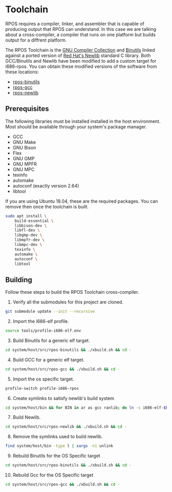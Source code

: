 # Toolchain

RPOS requires a compiler, linker, and assembler that is capable of producing
output that RPOS can understand. In this case we are talking about a
cross-compiler, a compiler that runs on one platform but builds output for a
diffrent platform.

The RPOS Toolchain is the [GNU Compiler Collection](https://www.gnu.org/software/gcc/)
and [Binutils](https://www.gnu.org/software/binutils/) linked against a ported
version of [Red Hat's Newlib](https://sourceware.org/newlib/) standard C 
library. Both GCC/Binutils and Newlib have been modified to add a custom target
for i686-rpos. You can obtain these modified versions of the software from
these locations:

- [rpos-binutils](https://github.com/en0/rpos-binutils)
- [rpos-gcc](https://github.com/en0/rpos-gcc)
- [rpos-newlib](https://github.com/en0/rpos-newlib)

## Prerequisites

The following libraries must be installed installed in the host environment.
Most should be available through your system's package manager.

- GCC
- GNU Make
- GNU Bison
- Flex
- GNU GMP
- GNU MPFR
- GNU MPC
- texinfo
- automake
- autoconf (exactly version 2.64)
- libtool

If you are using Ubuntu 18.04, these are the required packages. You can remove then once the
toolchain is built.

```bash
sudo apt install \
    build-essential \
    libbison-dev \
    libfl-dev \
    libgmp-dev \
    libmpfr-dev \
    libmpc-dev \
    texinfo \
    automake \
    autoconf \
    libtool
```

## Building

Follow these steps to build the RPOS Toolchain cross-compiler.

1. Verify all the submodules for this project are cloned.

```bash
git submodule update --init --recursive
```
 
2. Import the i686-elf profile.

``` bash
source tools/profile-i686-elf.env
```

3. Build Binutils for a generic elf target.

```bash
cd system/host/src/rpos-binutils && ./xbuild.sh && cd -
```

4. Build GCC for a generic elf target.

```bash
cd system/host/src/rpos-gcc && ./xbuild.sh && cd -
```

5. Import the os specific target.

```bash
profile-switch profile-i686-rpos
```

6. Create symlinks to satisfy newlib's build system

```bash
cd system/host/bin && for BIN in ar as gcc ranlib; do ln -s i686-elf-$BIN $TARGET-$BIN; done && ln -s i686-elf-gcc $TARGET-cc && cd -
```

7. Build Newlib.

```bash
cd system/host/src/rpos-newlib && ./xbuild.sh && cd -
```

8. Remove the symlinks used to build newlib.

```bash
find system/host/bin -type l | xargs -n1 unlink
```

9. Rebuild Binutils for the OS Specific target

```bash
cd system/host/src/rpos-binutils && ./xbuild.sh && cd -
```

10. Rebuild Gcc for the OS Specific target

```bash
cd system/host/src/rpos-gcc && ./xbuild.sh && cd -
```
